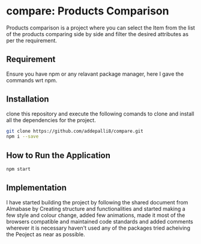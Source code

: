 # compare: Products Comparison

Products comparison is a project where you can select the Item from the list of the products comparing side by side and filter the desired attributes as per the requirement.

## Requirement
Ensure you have npm or any relavant package manager, here I gave the commands wrt npm.

## Installation

clone this repository and execute the following comands to clone and install all the dependencies for the project.

```bash
git clone https://github.com/addepalli8/compare.git
npm i --save
```

## How to Run the Application

```bash
npm start
```

## Implementation
I have started building the project by following the shared document from Almabase by Creating structure and functionalities and started making a few style and colour change, added few animations, made it most of the browsers compatible and maintained code standards and added comments wherever it is necessary haven't used any of the packages tried acheiving the Peoject as near as possible.
